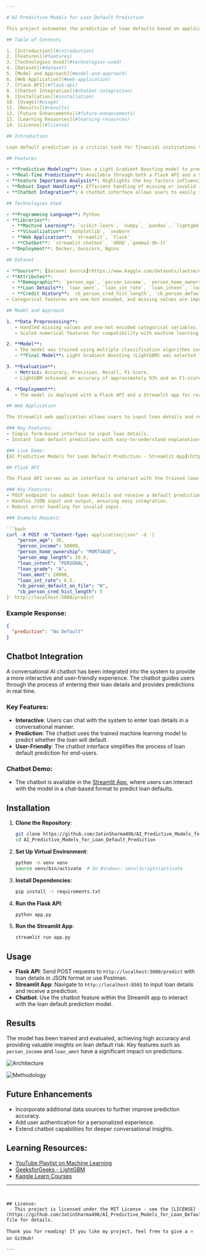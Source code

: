 ```yaml
---

# AI Predictive Models for Loan Default Prediction

This project automates the prediction of loan defaults based on applicant details, financial history, and loan attributes using machine learning models. The system includes feature importance analysis, model training, and a user-friendly Flask API and Streamlit web application for real-time predictions. A chatbot has also been integrated for seamless interaction.

## Table of Contents

1. [Introduction](#introduction)  
2. [Features](#features)  
3. [Technologies Used](#technologies-used)  
4. [Dataset](#dataset)  
5. [Model and Approach](#model-and-approach)  
6. [Web Application](#web-application)  
7. [Flask API](#flask-api)  
8. [Chatbot Integration](#chatbot-integration)  
9. [Installation](#installation)  
10. [Usage](#usage)  
11. [Results](#results)  
12. [Future Enhancements](#future-enhancements)  
13. [Learning Resources](#learning-resources)  
14. [License](#license)  

## Introduction

Loan default prediction is a critical task for financial institutions to reduce risks. This project automates the prediction of whether a loan will default based on various applicant details, loan features, and credit history, providing quick and accurate predictions to assist lenders in their decision-making process.

## Features

- **Predictive Modeling**: Uses a Light Gradient Boosting model to predict loan default risk.
- **Real-Time Predictions**: Available through both a Flask API and a Streamlit web app.
- **Feature Importance Analysis**: Highlights the key factors influencing loan default prediction.
- **Robust Input Handling**: Efficient handling of missing or invalid inputs.
- **Chatbot Integration**: A chatbot interface allows users to easily interact with the system for loan default predictions in a conversational manner.

## Technologies Used

- **Programming Language**: Python
- **Libraries**:
  - **Machine Learning**: `scikit-learn`, `numpy`, `pandas`, `lightgbm`
  - **Visualization**: `matplotlib`, `seaborn`
  - **Web Application**: `streamlit`, `flask`
  - **Chatbot**: `streamlit-chatbot`, `GROQ`,`gemma2-9b-it`
- **Deployment**: Docker, Gunicorn, Nginx

## Dataset

- **Source**: [Dataset Source](https://www.kaggle.com/datasets/laotse/credit-risk-dataset)
- **Attributes**:
  - **Demographic**: `person_age`, `person_income`, `person_home_ownership`, `person_emp_length`
  - **Loan Details**: `loan_amnt`, `loan_int_rate`, `loan_intent`, `loan_grade`
  - **Credit History**: `cb_person_cred_hist_length`, `cb_person_default_on_file`
- Categorical features are one-hot encoded, and missing values are imputed during preprocessing.

## Model and Approach

1. **Data Preprocessing**:
   - Handled missing values and one-hot encoded categorical variables.
   - Scaled numerical features for compatibility with machine learning models.

2. **Model**:
   - The model was trained using multiple classification algorithms such as Logistic Regression, Random Forest, AdaBoost, and LightGBM.
   - **Final Model**: Light Gradient Boosting (LightGBM) was selected for its efficiency and high accuracy.

3. **Evaluation**:
   - Metrics: Accuracy, Precision, Recall, F1-Score.
   - LightGBM achieved an accuracy of approximately 93% and an F1-score of around 82%.

4. **Deployment**:
   - The model is deployed with a Flask API and a Streamlit app for real-time interaction.

## Web Application

The Streamlit web application allows users to input loan details and receive a loan default prediction.

### Key Features:
- Simple form-based interface to input loan details.
- Instant loan default predictions with easy-to-understand explanations.

### Live Demo:
[AI Predictive Models for Loan Default Prediction - Streamlit App](https://jatinsharma496-ai-predictive-models-for-loan-default-prediction.streamlit.app/)

## Flask API

The Flask API serves as an interface to interact with the trained loan default prediction model, enabling integration with other systems.

### Key Features:
- POST endpoint to submit loan details and receive a default prediction.
- Handles JSON input and output, ensuring easy integration.
- Robust error handling for invalid input.

### Example Request:

```bash
curl -X POST -H "Content-Type: application/json" -d '{
    "person_age": 30,
    "person_income": 50000,
    "person_home_ownership": "MORTGAGE",
    "person_emp_length": 10.0,
    "loan_intent": "PERSONAL",
    "loan_grade": "A",
    "loan_amnt": 20000,
    "loan_int_rate": 6.5,
    "cb_person_default_on_file": "N",
    "cb_person_cred_hist_length": 5
}' http://localhost:5000/predict
```

### Example Response:

```json
{
  "prediction": "No Default"
}
```

## Chatbot Integration

A conversational AI chatbot has been integrated into the system to provide a more interactive and user-friendly experience. The chatbot guides users through the process of entering their loan details and provides predictions in real time.

### Key Features:
- **Interactive**: Users can chat with the system to enter loan details in a conversational manner.
- **Prediction**: The chatbot uses the trained machine learning model to predict whether the loan will default.
- **User-Friendly**: The chatbot interface simplifies the process of loan default prediction for end-users.

### Chatbot Demo:
- The chatbot is available in the [Streamlit App](https://jatinsharma496-ai-predictive-models-for-loan-default-prediction.streamlit.app/), where users can interact with the model in a chat-based format to predict loan defaults.

## Installation

1. **Clone the Repository**:

   ```bash
   git clone https://github.com/JatinSharma496/AI_Predictive_Models_for_Loan_Default_Prediction.git
   cd AI_Predictive_Models_for_Loan_Default_Prediction
   ```

2. **Set Up Virtual Environment**:

   ```bash
   python -m venv venv
   source venv/bin/activate  # On Windows: venv\Scripts\activate
   ```

3. **Install Dependencies**:

   ```bash
   pip install -r requirements.txt
   ```

4. **Run the Flask API**:

   ```bash
   python app.py
   ```

5. **Run the Streamlit App**:

   ```bash
   streamlit run app.py
   ```

## Usage

- **Flask API**: Send POST requests to `http://localhost:5000/predict` with loan details in JSON format or use Postman.
- **Streamlit App**: Navigate to `http://localhost:8501` to input loan details and receive a prediction.
- **Chatbot**: Use the chatbot feature within the Streamlit app to interact with the loan default prediction model.

## Results

The model has been trained and evaluated, achieving high accuracy and providing valuable insights on loan default risk. Key features such as `person_income` and `loan_amnt` have a significant impact on predictions.

![Architecture](Images/Architecture.png)

![Methodology](Images/Methodology.jpeg)

## Future Enhancements

- Incorporate additional data sources to further improve prediction accuracy.
- Add user authentication for a personalized experience.
- Extend chatbot capabilities for deeper conversational insights.

## Learning Resources:

- [YouTube Playlist on Machine Learning](https://youtube.com/playlist?list=PLKnIA16_Rmvbr7zKYQuBfsVkjoLcJgxHH&si=QWJRhsnFwu6etoRT)
- [GeeksforGeeks - LightGBM](https://www.geeksforgeeks.org/lightgbm-light-gradient-boosting-machine/)
- [Kaggle Learn Courses](https://www.kaggle.com/learn)

---
```


## License:
 - This project is licensed under the MIT License - see the [LICENSE](https://github.com/JatinSharma496/AI_Predictive_Models_for_Loan_Default_Prediction/blob/main/LICENSE) file for details.

Thank you for reading! If you like my project, feel free to give a ⭐ on GitHub!

---
```
